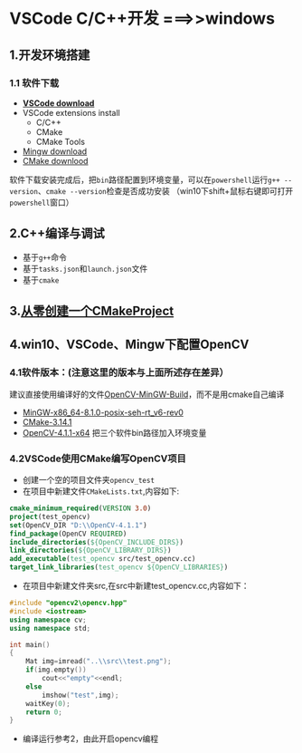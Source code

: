 # VSCode C/C++开发 ===>>windows
## 1.开发环境搭建
### 1.1 软件下载
* [**VSCode download**](https://code.visualstudio.com/Download)
* VSCode extensions install
  * C/C++
  * CMake
  * CMake Tools
* [Mingw download](https://sourceforge.net/projects/mingw-w64/files/)
* [CMake downlood](https://cmake.org/download/)  

软件下载安装完成后，把`bin`路径配置到环境变量，可以在`powershell`运行`g++ --version`、`cmake --version`检查是否成功安装 
（win10下shift+鼠标右键即可打开`powershell`窗口）
## 2.C++编译与调试
* 基于`g++`命令
* 基于`tasks.json`和`launch.json`文件
* 基于`cmake`
## 3.[从零创建一个CMakeProject](https://code.visualstudio.com/docs/cpp/cmake-linux)
## 4.win10、VSCode、Mingw下配置OpenCV
### 4.1软件版本：(注意这里的版本与上面所述存在差异）
建议直接使用编译好的文件[OpenCV-MinGW-Build](https://github.com/huihut/OpenCV-MinGW-Build)，而不是用cmake自己编译 
* [MinGW-x86_64-8.1.0-posix-seh-rt_v6-rev0](https://sourceforge.net/projects/mingw-w64/files/)
* [CMake-3.14.1](https://github.com/Kitware/CMake/releases?after=v3.15.0-rc3)
* [OpenCV-4.1.1-x64](https://github.com/huihut/OpenCV-MinGW-Build) 
把三个软件bin路径加入环境变量
### 4.2VSCode使用CMake编写OpenCV项目
* 创建一个空的项目文件夹`opencv_test`
* 在项目中新建文件`CMakeLists.txt`,内容如下:
```cmake
cmake_minimum_required(VERSION 3.0)
project(test_opencv)
set(OpenCV_DIR "D:\\OpenCV-4.1.1") 
find_package(OpenCV REQUIRED)
include_directories(${OpenCV_INCLUDE_DIRS})
link_directories(${OpenCV_LIBRARY_DIRS})
add_executable(test_opencv src/test_opencv.cc)
target_link_libraries(test_opencv ${OpenCV_LIBRARIES})
```
* 在项目中新建文件夹src,在src中新建test_opencv.cc,内容如下：
```C++
#include "opencv2\opencv.hpp"
#include <iostream>
using namespace cv;
using namespace std;

int main()
{
    Mat img=imread("..\\src\\test.png");
    if(img.empty())
        cout<<"empty"<<endl;
    else
        imshow("test",img);
    waitKey(0);
    return 0;
}
```
* 编译运行参考2，由此开启opencv编程
